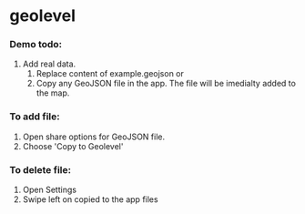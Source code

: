 # geolevel

### Demo todo:
1. Add real data.
    1. Replace content of example.geojson or
    1. Copy any GeoJSON file in the app. The file will be imedialty added to the map.

### To add file:
1. Open share options for  GeoJSON file. 
1. Choose 'Copy to Geolevel' 

### To delete file:
1. Open Settings
1. Swipe left on copied to the app files
